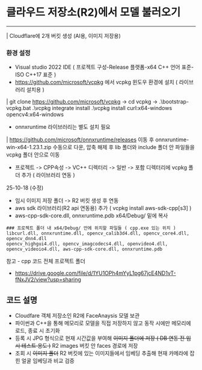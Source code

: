 # 클라우드 저장소(R2)에서 모델 불러오기
---
| Cloudflare에 2개 버킷 생성 (AI용, 이미지 저장용)

### 환경 설정
- Visual studio 2022 IDE ( 프로젝트 구성-Release 플랫폼-x64 C++ 언어 표준-ISO C++17 표준 )
- https://github.com/microsoft/vcpkg 에서 vcpkg 윈도우 환경에 설치 ( 라이브러리 설치용 )

| git clone https://github.com/microsoft/vcpkg -> cd vcpkg -> .\bootstrap-vcpkg.bat
.\vcpkg integrate install
.\vcpkg install curl:x64-windows opencv4:x64-windows

- onnxruntime 라이브러리는 별도 설치 필요

| https://github.com/microsoft/onnxruntime/releases 이동 후 
onnxruntime-win-x64-1.23.1.zip 수동으로 다운, 압축 해제 후 lib 폴더와 include 폴더 안 파일들을 vcpkg 폴더 안으로 이동

- 프로젝트 -> CPP속성 -> VC++ 디렉터리 -> 일반 -> 포함 디렉터리에 vcpkg 폴더 추가 ( 라이브러리 연동 )

25-10-18 (수정)
- 임시 이미지 저장 폴더 -> R2 버킷 생성 후 연동
- aws sdk 라이브러리(R2 api 연동용) 추가 (  vcpkg install aws-sdk-cpp[s3]  )
- aws-cpp-sdk-core.dll, onnxruntime.pdb x64/Debug/ 밑에 복사

```
### 프로젝트 폴더 내 x64/Debug/ 안에 위치할 파일들 ( cpp.exe 있는 위치 )
libcurl.dll, onnxruntime.dll, opencv_calib3d4.dll, opencv_core4.dll, opencv_dnn4.dll
opencv_highgui4.dll, opencv_imagcodecs4.dll, openvideo4.dll, opencv_videoio4.dll, aws-cpp-sdk-core.dll, onnxruntime.pdb
```

참고 - cpp 코드 전체 프로젝트 폴더 
- https://drive.google.com/file/d/1YU1OPh4mYyL1pg67jcE4ND1vT-fNxJV2/view?usp=sharing

## 코드 설명

- Cloudfare 객체 저장소인 R2에 FaceAnaysis 모델 보관
- 파이썬과 C++을 통해 메모리로 모델을 직접 저장하지 않고 동작 시에만 메모리에 로드, 종료 시 초기화
- 등록 시 JPG 형식으로 현재 시간값을 부여해 ~~이미지 폴더에 저장 ( DB 연동 전 임시 테스트 용도 )~~ R2 images 버킷 안 faces 경로에 저장
- 조회 시 ~~이미지 폴더~~ R2 버킷에 있는 이미지들에서 임베딩 추출해 현재 카메라에 잡힌 얼굴 임베딩과 비교 검증